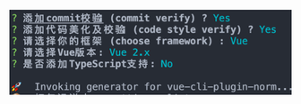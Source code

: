 <!--
 * @Author: ShawnPhang
 * @LastEditors: ShawnPhang
 * @Description: 
 * @Date: 2021-07-22 17:50:16
 * @LastEditTime: 2021-07-23 14:24:25
 * @site: book.palxp.com / blog.palxp.com
-->

![](../../images/norm/install.png)